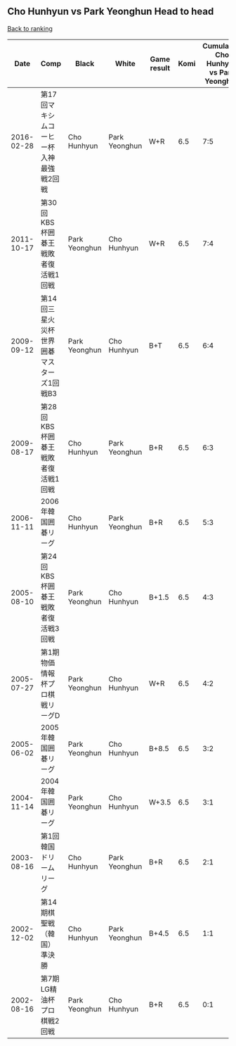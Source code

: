 ## Cho Hunhyun vs Park Yeonghun Head to head

[Back to ranking](../../index.md)




| **Date** | **Comp** | **Black** | **White** | **Game result** | **Komi** | **Cumulative Cho Hunhyun vs Park Yeonghun** | **Cho Hunhyun streak** | **Park Yeonghun streak** | 
| --- | --- | --- | --- | --- | --- | --- | --- | --- |
| 2016-02-28 | 第17回マキシムコーヒー杯入神最強戦2回戦 | Cho Hunhyun | Park Yeonghun | W+R | 6.5 | 7:5 | 0 | 1 | 
| 2011-10-17 | 第30回KBS杯囲碁王戦敗者復活戦1回戦 | Park Yeonghun | Cho Hunhyun | W+R | 6.5 | 7:4 | 1 | 0 | 
| 2009-09-12 | 第14回三星火災杯世界囲碁マスターズ1回戦B3 | Park Yeonghun | Cho Hunhyun | B+T | 6.5 | 6:4 | 0 | 1 | 
| 2009-08-17 | 第28回KBS杯囲碁王戦敗者復活戦1回戦 | Cho Hunhyun | Park Yeonghun | B+R | 6.5 | 6:3 | 2 | 0 | 
| 2006-11-11 | 2006年韓国囲碁リーグ | Cho Hunhyun | Park Yeonghun | B+R | 6.5 | 5:3 | 1 | 0 | 
| 2005-08-10 | 第24回KBS杯囲碁王戦敗者復活戦3回戦 | Park Yeonghun | Cho Hunhyun | B+1.5 | 6.5 | 4:3 | 0 | 1 | 
| 2005-07-27 | 第1期物価情報杯プロ棋戦リーグD | Park Yeonghun | Cho Hunhyun | W+R | 6.5 | 4:2 | 1 | 0 | 
| 2005-06-02 | 2005年韓国囲碁リーグ | Park Yeonghun | Cho Hunhyun | B+8.5 | 6.5 | 3:2 | 0 | 1 | 
| 2004-11-14 | 2004年韓国囲碁リーグ | Park Yeonghun | Cho Hunhyun | W+3.5 | 6.5 | 3:1 | 3 | 0 | 
| 2003-08-16 | 第1回韓国ドリームリーグ | Cho Hunhyun | Park Yeonghun | B+R | 6.5 | 2:1 | 2 | 0 | 
| 2002-12-02 | 第14期棋聖戦（韓国）準決勝 | Cho Hunhyun | Park Yeonghun | B+4.5 | 6.5 | 1:1 | 1 | 0 | 
| 2002-08-16 | 第7期LG精油杯プロ棋戦2回戦 | Park Yeonghun | Cho Hunhyun | B+R | 6.5 | 0:1 | 0 | 1 |




